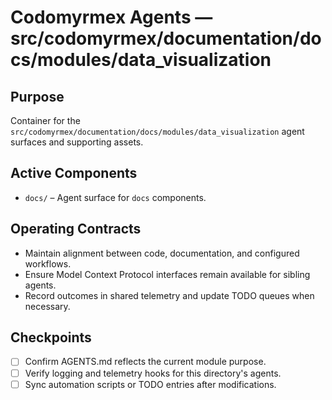 # Codomyrmex Agents — src/codomyrmex/documentation/docs/modules/data_visualization

## Purpose
Container for the `src/codomyrmex/documentation/docs/modules/data_visualization` agent surfaces and supporting assets.

## Active Components
- `docs/` – Agent surface for `docs` components.

## Operating Contracts
- Maintain alignment between code, documentation, and configured workflows.
- Ensure Model Context Protocol interfaces remain available for sibling agents.
- Record outcomes in shared telemetry and update TODO queues when necessary.

## Checkpoints
- [ ] Confirm AGENTS.md reflects the current module purpose.
- [ ] Verify logging and telemetry hooks for this directory's agents.
- [ ] Sync automation scripts or TODO entries after modifications.
